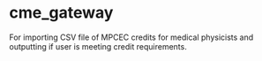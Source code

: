 # cme_gateway
For importing CSV file of MPCEC credits for medical physicists and outputting if user is meeting credit requirements.
